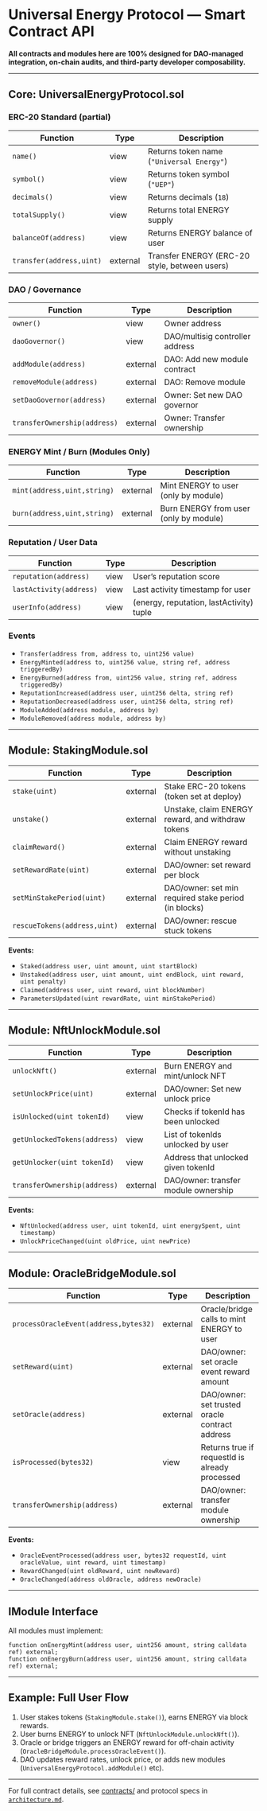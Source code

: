 
# Universal Energy Protocol — Smart Contract API

**All contracts and modules here are 100% designed for DAO-managed integration, on-chain audits, and third-party developer composability.**

---

## Core: UniversalEnergyProtocol.sol

### ERC-20 Standard (partial)

| Function                 | Type      | Description                                             |
|--------------------------|-----------|---------------------------------------------------------|
| `name()`                 | view      | Returns token name (`"Universal Energy"`)               |
| `symbol()`               | view      | Returns token symbol (`"UEP"`)                          |
| `decimals()`             | view      | Returns decimals (`18`)                                 |
| `totalSupply()`          | view      | Returns total ENERGY supply                             |
| `balanceOf(address)`     | view      | Returns ENERGY balance of user                          |
| `transfer(address,uint)` | external  | Transfer ENERGY (ERC-20 style, between users)           |

### DAO / Governance

| Function                       | Type     | Description                                      |
|---------------------------------|----------|--------------------------------------------------|
| `owner()`                      | view     | Owner address                                    |
| `daoGovernor()`                | view     | DAO/multisig controller address                  |
| `addModule(address)`           | external | DAO: Add new module contract                     |
| `removeModule(address)`        | external | DAO: Remove module                               |
| `setDaoGovernor(address)`      | external | Owner: Set new DAO governor                      |
| `transferOwnership(address)`   | external | Owner: Transfer ownership                        |

### ENERGY Mint / Burn (Modules Only)

| Function                                         | Type     | Description                             |
|--------------------------------------------------|----------|-----------------------------------------|
| `mint(address,uint,string)`                      | external | Mint ENERGY to user (only by module)    |
| `burn(address,uint,string)`                      | external | Burn ENERGY from user (only by module)  |

### Reputation / User Data

| Function                          | Type     | Description                                 |
|------------------------------------|----------|---------------------------------------------|
| `reputation(address)`              | view     | User’s reputation score                     |
| `lastActivity(address)`            | view     | Last activity timestamp for user            |
| `userInfo(address)`                | view     | (energy, reputation, lastActivity) tuple    |

### Events

- `Transfer(address from, address to, uint256 value)`
- `EnergyMinted(address to, uint256 value, string ref, address triggeredBy)`
- `EnergyBurned(address from, uint256 value, string ref, address triggeredBy)`
- `ReputationIncreased(address user, uint256 delta, string ref)`
- `ReputationDecreased(address user, uint256 delta, string ref)`
- `ModuleAdded(address module, address by)`
- `ModuleRemoved(address module, address by)`

---

## Module: StakingModule.sol

| Function                                | Type     | Description                                          |
|------------------------------------------|----------|------------------------------------------------------|
| `stake(uint)`                            | external | Stake ERC-20 tokens (token set at deploy)            |
| `unstake()`                              | external | Unstake, claim ENERGY reward, and withdraw tokens    |
| `claimReward()`                          | external | Claim ENERGY reward without unstaking                |
| `setRewardRate(uint)`                    | external | DAO/owner: set reward per block                      |
| `setMinStakePeriod(uint)`                | external | DAO/owner: set min required stake period (in blocks) |
| `rescueTokens(address,uint)`             | external | DAO/owner: rescue stuck tokens                       |

**Events:**  
- `Staked(address user, uint amount, uint startBlock)`
- `Unstaked(address user, uint amount, uint endBlock, uint reward, uint penalty)`
- `Claimed(address user, uint reward, uint blockNumber)`
- `ParametersUpdated(uint rewardRate, uint minStakePeriod)`

---

## Module: NftUnlockModule.sol

| Function                            | Type     | Description                                    |
|--------------------------------------|----------|------------------------------------------------|
| `unlockNft()`                        | external | Burn ENERGY and mint/unlock NFT                |
| `setUnlockPrice(uint)`               | external | DAO/owner: Set new unlock price                |
| `isUnlocked(uint tokenId)`           | view     | Checks if tokenId has been unlocked            |
| `getUnlockedTokens(address)`         | view     | List of tokenIds unlocked by user              |
| `getUnlocker(uint tokenId)`          | view     | Address that unlocked given tokenId            |
| `transferOwnership(address)`         | external | DAO/owner: transfer module ownership           |

**Events:**  
- `NftUnlocked(address user, uint tokenId, uint energySpent, uint timestamp)`
- `UnlockPriceChanged(uint oldPrice, uint newPrice)`

---

## Module: OracleBridgeModule.sol

| Function                               | Type     | Description                                           |
|-----------------------------------------|----------|-------------------------------------------------------|
| `processOracleEvent(address,bytes32)`   | external | Oracle/bridge calls to mint ENERGY to user            |
| `setReward(uint)`                       | external | DAO/owner: set oracle event reward amount             |
| `setOracle(address)`                    | external | DAO/owner: set trusted oracle contract address        |
| `isProcessed(bytes32)`                  | view     | Returns true if requestId is already processed        |
| `transferOwnership(address)`            | external | DAO/owner: transfer module ownership                  |

**Events:**  
- `OracleEventProcessed(address user, bytes32 requestId, uint oracleValue, uint reward, uint timestamp)`
- `RewardChanged(uint oldReward, uint newReward)`
- `OracleChanged(address oldOracle, address newOracle)`

---

## IModule Interface

All modules must implement:

```solidity
function onEnergyMint(address user, uint256 amount, string calldata ref) external;
function onEnergyBurn(address user, uint256 amount, string calldata ref) external;
```

---

## Example: Full User Flow

1. User stakes tokens (`StakingModule.stake()`), earns ENERGY via block rewards.
2. User burns ENERGY to unlock NFT (`NftUnlockModule.unlockNft()`).
3. Oracle or bridge triggers an ENERGY reward for off-chain activity (`OracleBridgeModule.processOracleEvent()`).
4. DAO updates reward rates, unlock price, or adds new modules (`UniversalEnergyProtocol.addModule()` etc).

---

For full contract details, see [contracts/](../contracts/) and protocol specs in [`architecture.md`](architecture.md).
